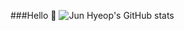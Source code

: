 ###Hello 👋
![Jun Hyeop's GitHub stats](https://github-readme-stats.vercel.app/api?username=Jonathan0827&show_icons=true)
